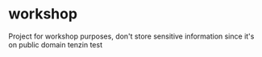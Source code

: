 # workshop
Project for workshop purposes, don't store sensitive information since it's on public domain
tenzin test